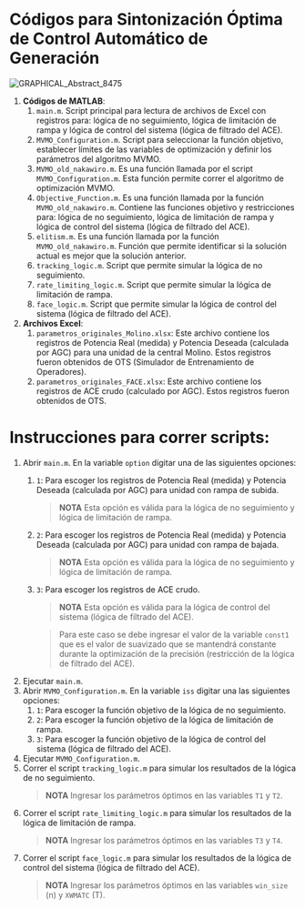 # Códigos para Sintonización Óptima de Control Automático de Generación 

![GRAPHICAL_Abstract_8475](https://github.com/jenriquezq/IEEE_OptimalTuningAGC/assets/72208683/74bc0d41-dd44-4165-bded-5cf059fd2416)

1. **Códigos de MATLAB**:
   1. `main.m`. Script principal para lectura de archivos de Excel con registros para: lógica de no seguimiento, lógica de limitación de rampa y lógica de control del sistema (lógica de filtrado del ACE).
   2. `MVMO_Configuration.m`. Script para seleccionar la función objetivo, establecer límites de las variables de optimización y definir los parámetros del algoritmo MVMO.
   3. `MVMO_old_nakawiro.m`. Es una función llamada por el script `MVMO_Configuration.m`. Esta función permite correr el algoritmo de optimización MVMO. 
   4. `Objective_Function.m`. Es una función llamada por la función `MVMO_old_nakawiro.m`. Contiene las funciones objetivo y restricciones para: lógica de no seguimiento, lógica de limitación de rampa y lógica de control del sistema (lógica de filtrado del ACE). 
   5. `elitism.m`. Es una función llamada por la función `MVMO_old_nakawiro.m`. Función que permite identificar si la solución actual es mejor que la solución anterior.
   6. `tracking_logic.m`. Script que permite simular la lógica de no seguimiento.
   7. `rate_limiting_logic.m`. Script que permite simular la lógica de limitación de rampa.
   8. `face_logic.m`. Script que permite simular la lógica de control del sistema (lógica de filtrado del ACE).
2. **Archivos Excel**:
   1. `parametros_originales_Molino.xlsx`: Este archivo contiene los registros de Potencia Real (medida) y Potencia Deseada (calculada por AGC) para una unidad de la central Molino. Estos registros fueron obtenidos de OTS (Simulador de Entrenamiento de Operadores).
   2. `parametros_originales_FACE.xlsx`: Este archivo contiene los registros de ACE crudo (calculado por AGC). Estos registros fueron obtenidos de OTS.

# Instrucciones para correr scripts:
1. Abrir `main.m`. En la variable `option` digitar una de las siguientes opciones:
   1. `1`: Para escoger los registros de Potencia Real (medida) y Potencia Deseada (calculada por AGC) para unidad con rampa de subida.
      > **NOTA** Esta opción es válida para la lógica de no seguimiento y lógica de limitación de rampa. 
   3. `2`: Para escoger los registros de Potencia Real (medida) y Potencia Deseada (calculada por AGC) para unidad con rampa de bajada. 
      > **NOTA** Esta opción es válida para la lógica de no seguimiento y lógica de limitación de rampa.
   5. `3`: Para escoger los registros de ACE crudo. 
      > **NOTA** Esta opción es válida para la lógica de control del sistema (lógica de filtrado del ACE).
      
      > Para este caso se debe ingresar el valor de la variable `const1` que es el valor de suavizado que se mantendrá constante durante la optimización de la precisión (restricción de la lógica de filtrado del ACE).
2. Ejecutar `main.m`.
3. Abrir `MVMO_Configuration.m`. En la variable `iss` digitar una las siguientes opciones:
   1. `1`: Para escoger la función objetivo de la lógica de no seguimiento.
   2. `2`: Para escoger la función objetivo de la lógica de limitación de rampa.
   3. `3`: Para escoger la función objetivo de la lógica de control del sistema (lógica de filtrado del ACE).
4. Ejecutar `MVMO_Configuration.m`.
4. Correr el script `tracking_logic.m` para simular los resultados de la lógica de no seguimiento.
   > **NOTA** Ingresar los parámetros óptimos en las variables `T1` y `T2`.
6. Correr el script `rate_limiting_logic.m` para simular los resultados de la lógica de limitación de rampa.
   > **NOTA** Ingresar los parámetros óptimos en las variables `T3` y `T4`.
8. Correr el script `face_logic.m` para simular los resultados de la lógica de control del sistema (lógica de filtrado del ACE).
   > **NOTA** Ingresar los parámetros óptimos en las variables `win_size` (n) y `XWMATC` (T).


